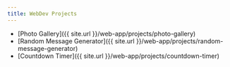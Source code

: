 ```yaml
---
title: WebDev Projects
---
```


- [Photo Gallery]({{ site.url }}/web-app/projects/photo-gallery)
- [Random Message Generator]({{ site.url }}/web-app/projects/random-message-generator)
- [Countdown Timer]({{ site.url }}/web-app/projects/countdown-timer)
